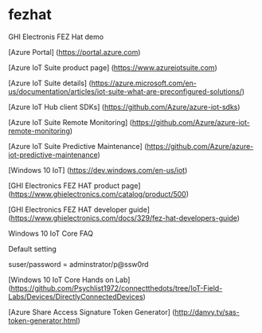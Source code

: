 # fezhat
GHI Electronis FEZ Hat demo

[Azure Portal] (https://portal.azure.com)

[Azure IoT Suite product page] (https://www.azureiotsuite.com)

[Azure IoT Suite details] (https://azure.microsoft.com/en-us/documentation/articles/iot-suite-what-are-preconfigured-solutions/)

[Azure IoT Hub client SDKs] (https://github.com/Azure/azure-iot-sdks)

[Azure IoT Suite Remote Monitoring] (https://github.com/Azure/azure-iot-remote-monitoring)

[Azure IoT Suite Predictive Maintenance]  (https://github.com/Azure/azure-iot-predictive-maintenance)

[Windows 10 IoT] (https://dev.windows.com/en-us/iot)

[GHI Electronics FEZ HAT product page] (https://www.ghielectronics.com/catalog/product/500)

[GHI Electronics FEZ HAT developer guide] (https://www.ghielectronics.com/docs/329/fez-hat-developers-guide)

Windows 10 IoT Core FAQ

Default setting

suser/password = adminstrator/p@ssw0rd

[Windows 10 IoT Core Hands on Lab] (https://github.com/Psychlist1972/connectthedots/tree/IoT-Field-Labs/Devices/DirectlyConnectedDevices) 

[Azure Share Access Signature Token Generator] (http://danvy.tv/sas-token-generator.html)
